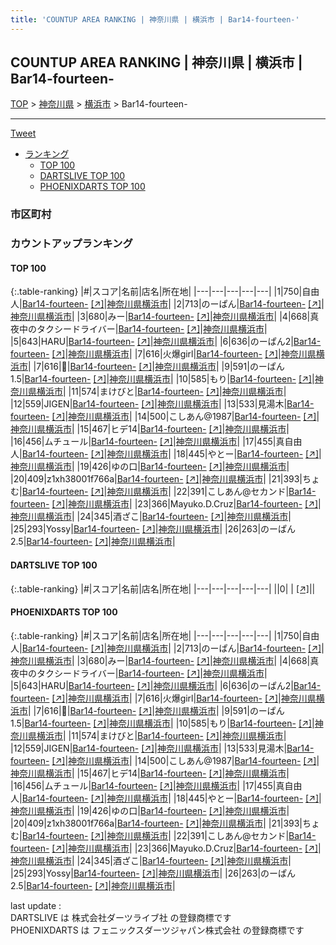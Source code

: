 ```yaml
---
title: 'COUNTUP AREA RANKING | 神奈川県 | 横浜市 | Bar14-fourteen-'
---
```

## COUNTUP AREA RANKING | 神奈川県 | 横浜市 | Bar14-fourteen-

[TOP](/darts/rank/) > [神奈川県](/darts/rank/神奈川県/) > [横浜市](/darts/rank/神奈川県/横浜市/) > Bar14-fourteen-

___

<a href="https://twitter.com/share?ref_src=twsrc%5Etfw" data-text="COUNTUP AREA RANKING | 神奈川県横浜市Bar14-fourteen-" class="twitter-share-button" data-hashtags="DARTSLIVE,PHOENIXDARTS,darts,ダーツ" data-show-count="false">Tweet</a>

* [ランキング](#カウントアップランキング)
    * [TOP 100](#top-100)
    * [DARTSLIVE TOP 100](#dartslive-top-100)
    * [PHOENIXDARTS TOP 100](#phoenixdarts-top-100)

### 市区町村

<ul>

</ul>

### カウントアップランキング

#### TOP 100



{:.table-ranking}
|#|スコア|名前|店名|所在地|
|---|---|---|---|---|
|1|750|<span class="rank-name-pd">自由人</span>|<a href="/darts/rank/shops/90533.html">Bar14-fourteen-</a> <a href="https://vs.phoenixdarts.com/jp/shop/shopDetailInfo/s_90533?s_seq=90533">[↗]</a>|<a href="/darts/rank/神奈川県/横浜市">神奈川県横浜市</a>|
|2|713|<span class="rank-name-pd">のーぱん</span>|<a href="/darts/rank/shops/90533.html">Bar14-fourteen-</a> <a href="https://vs.phoenixdarts.com/jp/shop/shopDetailInfo/s_90533?s_seq=90533">[↗]</a>|<a href="/darts/rank/神奈川県/横浜市">神奈川県横浜市</a>|
|3|680|<span class="rank-name-pd">みー</span>|<a href="/darts/rank/shops/90533.html">Bar14-fourteen-</a> <a href="https://vs.phoenixdarts.com/jp/shop/shopDetailInfo/s_90533?s_seq=90533">[↗]</a>|<a href="/darts/rank/神奈川県/横浜市">神奈川県横浜市</a>|
|4|668|<span class="rank-name-pd">真夜中のタクシードライバー</span>|<a href="/darts/rank/shops/90533.html">Bar14-fourteen-</a> <a href="https://vs.phoenixdarts.com/jp/shop/shopDetailInfo/s_90533?s_seq=90533">[↗]</a>|<a href="/darts/rank/神奈川県/横浜市">神奈川県横浜市</a>|
|5|643|<span class="rank-name-pd">HARU</span>|<a href="/darts/rank/shops/90533.html">Bar14-fourteen-</a> <a href="https://vs.phoenixdarts.com/jp/shop/shopDetailInfo/s_90533?s_seq=90533">[↗]</a>|<a href="/darts/rank/神奈川県/横浜市">神奈川県横浜市</a>|
|6|636|<span class="rank-name-pd">のーぱん2</span>|<a href="/darts/rank/shops/90533.html">Bar14-fourteen-</a> <a href="https://vs.phoenixdarts.com/jp/shop/shopDetailInfo/s_90533?s_seq=90533">[↗]</a>|<a href="/darts/rank/神奈川県/横浜市">神奈川県横浜市</a>|
|7|616|<span class="rank-name-pd">火爆girl</span>|<a href="/darts/rank/shops/90533.html">Bar14-fourteen-</a> <a href="https://vs.phoenixdarts.com/jp/shop/shopDetailInfo/s_90533?s_seq=90533">[↗]</a>|<a href="/darts/rank/神奈川県/横浜市">神奈川県横浜市</a>|
|7|616|<span class="rank-name-pd">🎯</span>|<a href="/darts/rank/shops/90533.html">Bar14-fourteen-</a> <a href="https://vs.phoenixdarts.com/jp/shop/shopDetailInfo/s_90533?s_seq=90533">[↗]</a>|<a href="/darts/rank/神奈川県/横浜市">神奈川県横浜市</a>|
|9|591|<span class="rank-name-pd">のーぱん1.5</span>|<a href="/darts/rank/shops/90533.html">Bar14-fourteen-</a> <a href="https://vs.phoenixdarts.com/jp/shop/shopDetailInfo/s_90533?s_seq=90533">[↗]</a>|<a href="/darts/rank/神奈川県/横浜市">神奈川県横浜市</a>|
|10|585|<span class="rank-name-pd">もり</span>|<a href="/darts/rank/shops/90533.html">Bar14-fourteen-</a> <a href="https://vs.phoenixdarts.com/jp/shop/shopDetailInfo/s_90533?s_seq=90533">[↗]</a>|<a href="/darts/rank/神奈川県/横浜市">神奈川県横浜市</a>|
|11|574|<span class="rank-name-pd">まけびと</span>|<a href="/darts/rank/shops/90533.html">Bar14-fourteen-</a> <a href="https://vs.phoenixdarts.com/jp/shop/shopDetailInfo/s_90533?s_seq=90533">[↗]</a>|<a href="/darts/rank/神奈川県/横浜市">神奈川県横浜市</a>|
|12|559|<span class="rank-name-pd">JIGEN</span>|<a href="/darts/rank/shops/90533.html">Bar14-fourteen-</a> <a href="https://vs.phoenixdarts.com/jp/shop/shopDetailInfo/s_90533?s_seq=90533">[↗]</a>|<a href="/darts/rank/神奈川県/横浜市">神奈川県横浜市</a>|
|13|533|<span class="rank-name-pd">見湯木</span>|<a href="/darts/rank/shops/90533.html">Bar14-fourteen-</a> <a href="https://vs.phoenixdarts.com/jp/shop/shopDetailInfo/s_90533?s_seq=90533">[↗]</a>|<a href="/darts/rank/神奈川県/横浜市">神奈川県横浜市</a>|
|14|500|<span class="rank-name-pd">こしあん@1987</span>|<a href="/darts/rank/shops/90533.html">Bar14-fourteen-</a> <a href="https://vs.phoenixdarts.com/jp/shop/shopDetailInfo/s_90533?s_seq=90533">[↗]</a>|<a href="/darts/rank/神奈川県/横浜市">神奈川県横浜市</a>|
|15|467|<span class="rank-name-pd">ヒデ14</span>|<a href="/darts/rank/shops/90533.html">Bar14-fourteen-</a> <a href="https://vs.phoenixdarts.com/jp/shop/shopDetailInfo/s_90533?s_seq=90533">[↗]</a>|<a href="/darts/rank/神奈川県/横浜市">神奈川県横浜市</a>|
|16|456|<span class="rank-name-pd">ムチュール</span>|<a href="/darts/rank/shops/90533.html">Bar14-fourteen-</a> <a href="https://vs.phoenixdarts.com/jp/shop/shopDetailInfo/s_90533?s_seq=90533">[↗]</a>|<a href="/darts/rank/神奈川県/横浜市">神奈川県横浜市</a>|
|17|455|<span class="rank-name-pd">真自由人</span>|<a href="/darts/rank/shops/90533.html">Bar14-fourteen-</a> <a href="https://vs.phoenixdarts.com/jp/shop/shopDetailInfo/s_90533?s_seq=90533">[↗]</a>|<a href="/darts/rank/神奈川県/横浜市">神奈川県横浜市</a>|
|18|445|<span class="rank-name-pd">やとー</span>|<a href="/darts/rank/shops/90533.html">Bar14-fourteen-</a> <a href="https://vs.phoenixdarts.com/jp/shop/shopDetailInfo/s_90533?s_seq=90533">[↗]</a>|<a href="/darts/rank/神奈川県/横浜市">神奈川県横浜市</a>|
|19|426|<span class="rank-name-pd">ゆの口</span>|<a href="/darts/rank/shops/90533.html">Bar14-fourteen-</a> <a href="https://vs.phoenixdarts.com/jp/shop/shopDetailInfo/s_90533?s_seq=90533">[↗]</a>|<a href="/darts/rank/神奈川県/横浜市">神奈川県横浜市</a>|
|20|409|<span class="rank-name-pd">z1xh38001f766a</span>|<a href="/darts/rank/shops/90533.html">Bar14-fourteen-</a> <a href="https://vs.phoenixdarts.com/jp/shop/shopDetailInfo/s_90533?s_seq=90533">[↗]</a>|<a href="/darts/rank/神奈川県/横浜市">神奈川県横浜市</a>|
|21|393|<span class="rank-name-pd">ちょむ</span>|<a href="/darts/rank/shops/90533.html">Bar14-fourteen-</a> <a href="https://vs.phoenixdarts.com/jp/shop/shopDetailInfo/s_90533?s_seq=90533">[↗]</a>|<a href="/darts/rank/神奈川県/横浜市">神奈川県横浜市</a>|
|22|391|<span class="rank-name-pd">こしあん@セカンド</span>|<a href="/darts/rank/shops/90533.html">Bar14-fourteen-</a> <a href="https://vs.phoenixdarts.com/jp/shop/shopDetailInfo/s_90533?s_seq=90533">[↗]</a>|<a href="/darts/rank/神奈川県/横浜市">神奈川県横浜市</a>|
|23|366|<span class="rank-name-pd">Mayuko.D.Cruz</span>|<a href="/darts/rank/shops/90533.html">Bar14-fourteen-</a> <a href="https://vs.phoenixdarts.com/jp/shop/shopDetailInfo/s_90533?s_seq=90533">[↗]</a>|<a href="/darts/rank/神奈川県/横浜市">神奈川県横浜市</a>|
|24|345|<span class="rank-name-pd">酒ざこ</span>|<a href="/darts/rank/shops/90533.html">Bar14-fourteen-</a> <a href="https://vs.phoenixdarts.com/jp/shop/shopDetailInfo/s_90533?s_seq=90533">[↗]</a>|<a href="/darts/rank/神奈川県/横浜市">神奈川県横浜市</a>|
|25|293|<span class="rank-name-pd">Yossy</span>|<a href="/darts/rank/shops/90533.html">Bar14-fourteen-</a> <a href="https://vs.phoenixdarts.com/jp/shop/shopDetailInfo/s_90533?s_seq=90533">[↗]</a>|<a href="/darts/rank/神奈川県/横浜市">神奈川県横浜市</a>|
|26|263|<span class="rank-name-pd">のーぱん2.5</span>|<a href="/darts/rank/shops/90533.html">Bar14-fourteen-</a> <a href="https://vs.phoenixdarts.com/jp/shop/shopDetailInfo/s_90533?s_seq=90533">[↗]</a>|<a href="/darts/rank/神奈川県/横浜市">神奈川県横浜市</a>|


#### DARTSLIVE TOP 100



{:.table-ranking}
|#|スコア|名前|店名|所在地|
|---|---|---|---|---|
||0|<span class="rank-name-dl"> </span>|<a href="/darts/rank/shops/.html"></a> <a href="">[↗]</a>|<a href="/darts/rank//"></a>|


#### PHOENIXDARTS TOP 100



{:.table-ranking}
|#|スコア|名前|店名|所在地|
|---|---|---|---|---|
|1|750|<span class="rank-name-pd">自由人</span>|<a href="/darts/rank/shops/90533.html">Bar14-fourteen-</a> <a href="https://vs.phoenixdarts.com/jp/shop/shopDetailInfo/s_90533?s_seq=90533">[↗]</a>|<a href="/darts/rank/神奈川県/横浜市">神奈川県横浜市</a>|
|2|713|<span class="rank-name-pd">のーぱん</span>|<a href="/darts/rank/shops/90533.html">Bar14-fourteen-</a> <a href="https://vs.phoenixdarts.com/jp/shop/shopDetailInfo/s_90533?s_seq=90533">[↗]</a>|<a href="/darts/rank/神奈川県/横浜市">神奈川県横浜市</a>|
|3|680|<span class="rank-name-pd">みー</span>|<a href="/darts/rank/shops/90533.html">Bar14-fourteen-</a> <a href="https://vs.phoenixdarts.com/jp/shop/shopDetailInfo/s_90533?s_seq=90533">[↗]</a>|<a href="/darts/rank/神奈川県/横浜市">神奈川県横浜市</a>|
|4|668|<span class="rank-name-pd">真夜中のタクシードライバー</span>|<a href="/darts/rank/shops/90533.html">Bar14-fourteen-</a> <a href="https://vs.phoenixdarts.com/jp/shop/shopDetailInfo/s_90533?s_seq=90533">[↗]</a>|<a href="/darts/rank/神奈川県/横浜市">神奈川県横浜市</a>|
|5|643|<span class="rank-name-pd">HARU</span>|<a href="/darts/rank/shops/90533.html">Bar14-fourteen-</a> <a href="https://vs.phoenixdarts.com/jp/shop/shopDetailInfo/s_90533?s_seq=90533">[↗]</a>|<a href="/darts/rank/神奈川県/横浜市">神奈川県横浜市</a>|
|6|636|<span class="rank-name-pd">のーぱん2</span>|<a href="/darts/rank/shops/90533.html">Bar14-fourteen-</a> <a href="https://vs.phoenixdarts.com/jp/shop/shopDetailInfo/s_90533?s_seq=90533">[↗]</a>|<a href="/darts/rank/神奈川県/横浜市">神奈川県横浜市</a>|
|7|616|<span class="rank-name-pd">火爆girl</span>|<a href="/darts/rank/shops/90533.html">Bar14-fourteen-</a> <a href="https://vs.phoenixdarts.com/jp/shop/shopDetailInfo/s_90533?s_seq=90533">[↗]</a>|<a href="/darts/rank/神奈川県/横浜市">神奈川県横浜市</a>|
|7|616|<span class="rank-name-pd">🎯</span>|<a href="/darts/rank/shops/90533.html">Bar14-fourteen-</a> <a href="https://vs.phoenixdarts.com/jp/shop/shopDetailInfo/s_90533?s_seq=90533">[↗]</a>|<a href="/darts/rank/神奈川県/横浜市">神奈川県横浜市</a>|
|9|591|<span class="rank-name-pd">のーぱん1.5</span>|<a href="/darts/rank/shops/90533.html">Bar14-fourteen-</a> <a href="https://vs.phoenixdarts.com/jp/shop/shopDetailInfo/s_90533?s_seq=90533">[↗]</a>|<a href="/darts/rank/神奈川県/横浜市">神奈川県横浜市</a>|
|10|585|<span class="rank-name-pd">もり</span>|<a href="/darts/rank/shops/90533.html">Bar14-fourteen-</a> <a href="https://vs.phoenixdarts.com/jp/shop/shopDetailInfo/s_90533?s_seq=90533">[↗]</a>|<a href="/darts/rank/神奈川県/横浜市">神奈川県横浜市</a>|
|11|574|<span class="rank-name-pd">まけびと</span>|<a href="/darts/rank/shops/90533.html">Bar14-fourteen-</a> <a href="https://vs.phoenixdarts.com/jp/shop/shopDetailInfo/s_90533?s_seq=90533">[↗]</a>|<a href="/darts/rank/神奈川県/横浜市">神奈川県横浜市</a>|
|12|559|<span class="rank-name-pd">JIGEN</span>|<a href="/darts/rank/shops/90533.html">Bar14-fourteen-</a> <a href="https://vs.phoenixdarts.com/jp/shop/shopDetailInfo/s_90533?s_seq=90533">[↗]</a>|<a href="/darts/rank/神奈川県/横浜市">神奈川県横浜市</a>|
|13|533|<span class="rank-name-pd">見湯木</span>|<a href="/darts/rank/shops/90533.html">Bar14-fourteen-</a> <a href="https://vs.phoenixdarts.com/jp/shop/shopDetailInfo/s_90533?s_seq=90533">[↗]</a>|<a href="/darts/rank/神奈川県/横浜市">神奈川県横浜市</a>|
|14|500|<span class="rank-name-pd">こしあん@1987</span>|<a href="/darts/rank/shops/90533.html">Bar14-fourteen-</a> <a href="https://vs.phoenixdarts.com/jp/shop/shopDetailInfo/s_90533?s_seq=90533">[↗]</a>|<a href="/darts/rank/神奈川県/横浜市">神奈川県横浜市</a>|
|15|467|<span class="rank-name-pd">ヒデ14</span>|<a href="/darts/rank/shops/90533.html">Bar14-fourteen-</a> <a href="https://vs.phoenixdarts.com/jp/shop/shopDetailInfo/s_90533?s_seq=90533">[↗]</a>|<a href="/darts/rank/神奈川県/横浜市">神奈川県横浜市</a>|
|16|456|<span class="rank-name-pd">ムチュール</span>|<a href="/darts/rank/shops/90533.html">Bar14-fourteen-</a> <a href="https://vs.phoenixdarts.com/jp/shop/shopDetailInfo/s_90533?s_seq=90533">[↗]</a>|<a href="/darts/rank/神奈川県/横浜市">神奈川県横浜市</a>|
|17|455|<span class="rank-name-pd">真自由人</span>|<a href="/darts/rank/shops/90533.html">Bar14-fourteen-</a> <a href="https://vs.phoenixdarts.com/jp/shop/shopDetailInfo/s_90533?s_seq=90533">[↗]</a>|<a href="/darts/rank/神奈川県/横浜市">神奈川県横浜市</a>|
|18|445|<span class="rank-name-pd">やとー</span>|<a href="/darts/rank/shops/90533.html">Bar14-fourteen-</a> <a href="https://vs.phoenixdarts.com/jp/shop/shopDetailInfo/s_90533?s_seq=90533">[↗]</a>|<a href="/darts/rank/神奈川県/横浜市">神奈川県横浜市</a>|
|19|426|<span class="rank-name-pd">ゆの口</span>|<a href="/darts/rank/shops/90533.html">Bar14-fourteen-</a> <a href="https://vs.phoenixdarts.com/jp/shop/shopDetailInfo/s_90533?s_seq=90533">[↗]</a>|<a href="/darts/rank/神奈川県/横浜市">神奈川県横浜市</a>|
|20|409|<span class="rank-name-pd">z1xh38001f766a</span>|<a href="/darts/rank/shops/90533.html">Bar14-fourteen-</a> <a href="https://vs.phoenixdarts.com/jp/shop/shopDetailInfo/s_90533?s_seq=90533">[↗]</a>|<a href="/darts/rank/神奈川県/横浜市">神奈川県横浜市</a>|
|21|393|<span class="rank-name-pd">ちょむ</span>|<a href="/darts/rank/shops/90533.html">Bar14-fourteen-</a> <a href="https://vs.phoenixdarts.com/jp/shop/shopDetailInfo/s_90533?s_seq=90533">[↗]</a>|<a href="/darts/rank/神奈川県/横浜市">神奈川県横浜市</a>|
|22|391|<span class="rank-name-pd">こしあん@セカンド</span>|<a href="/darts/rank/shops/90533.html">Bar14-fourteen-</a> <a href="https://vs.phoenixdarts.com/jp/shop/shopDetailInfo/s_90533?s_seq=90533">[↗]</a>|<a href="/darts/rank/神奈川県/横浜市">神奈川県横浜市</a>|
|23|366|<span class="rank-name-pd">Mayuko.D.Cruz</span>|<a href="/darts/rank/shops/90533.html">Bar14-fourteen-</a> <a href="https://vs.phoenixdarts.com/jp/shop/shopDetailInfo/s_90533?s_seq=90533">[↗]</a>|<a href="/darts/rank/神奈川県/横浜市">神奈川県横浜市</a>|
|24|345|<span class="rank-name-pd">酒ざこ</span>|<a href="/darts/rank/shops/90533.html">Bar14-fourteen-</a> <a href="https://vs.phoenixdarts.com/jp/shop/shopDetailInfo/s_90533?s_seq=90533">[↗]</a>|<a href="/darts/rank/神奈川県/横浜市">神奈川県横浜市</a>|
|25|293|<span class="rank-name-pd">Yossy</span>|<a href="/darts/rank/shops/90533.html">Bar14-fourteen-</a> <a href="https://vs.phoenixdarts.com/jp/shop/shopDetailInfo/s_90533?s_seq=90533">[↗]</a>|<a href="/darts/rank/神奈川県/横浜市">神奈川県横浜市</a>|
|26|263|<span class="rank-name-pd">のーぱん2.5</span>|<a href="/darts/rank/shops/90533.html">Bar14-fourteen-</a> <a href="https://vs.phoenixdarts.com/jp/shop/shopDetailInfo/s_90533?s_seq=90533">[↗]</a>|<a href="/darts/rank/神奈川県/横浜市">神奈川県横浜市</a>|


<div class="footer border-top border-gray-light mt-5 pt-3 text-right text-gray">
    last update : <span style="font-weight: italic" id="foot_last_modified"></span><br />
    DARTSLIVE は 株式会社ダーツライブ社 の登録商標です<br />
    PHOENIXDARTS は フェニックスダーツジャパン株式会社 の登録商標です<br />
</div>

<script src="https://cdnjs.cloudflare.com/ajax/libs/jquery.tablesorter/2.31.3/js/jquery.tablesorter.min.js" integrity="sha512-qzgd5cYSZcosqpzpn7zF2ZId8f/8CHmFKZ8j7mU4OUXTNRd5g+ZHBPsgKEwoqxCtdQvExE5LprwwPAgoicguNg==" crossorigin="anonymous" referrerpolicy="no-referrer"></script>
<link rel="stylesheet" href="https://cdnjs.cloudflare.com/ajax/libs/jquery.tablesorter/2.31.3/css/theme.default.min.css" integrity="sha512-wghhOJkjQX0Lh3NSWvNKeZ0ZpNn+SPVXX1Qyc9OCaogADktxrBiBdKGDoqVUOyhStvMBmJQ8ZdMHiR3wuEq8+w==" crossorigin="anonymous" referrerpolicy="no-referrer" />
<script>
$(function() {
    $(".table-ranking").tablesorter({sortList:[[0, 0]]});
    $("#foot_last_modified").text(formatDate(new Date(document.lastModified), 'yyyy-MM-dd HH:mm:ss'));
});
</script>

<script async src="https://platform.twitter.com/widgets.js" charset="utf-8"></script>